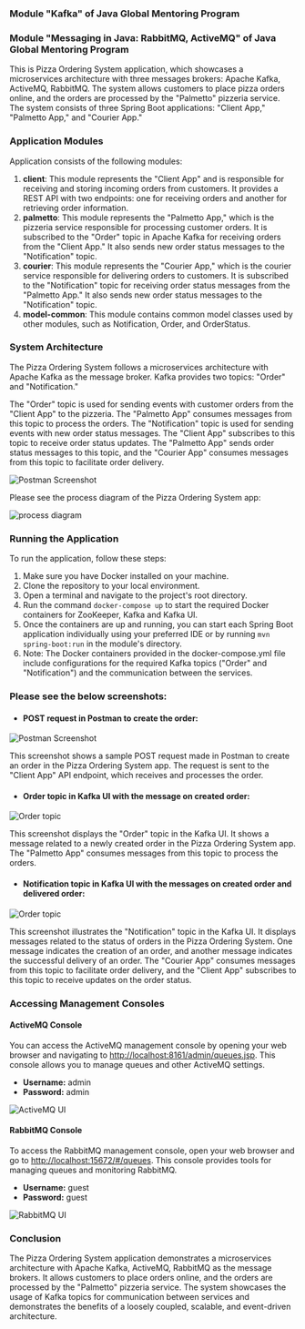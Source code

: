 ### Module "Kafka" of Java Global Mentoring Program

### Module "Messaging in Java: RabbitMQ, ActiveMQ" of Java Global Mentoring Program

This is Pizza Ordering System application, which showcases a microservices architecture with three messages brokers: Apache Kafka, ActiveMQ, RabbitMQ. The system allows customers to place pizza orders online, and the orders are processed by the "Palmetto" pizzeria service. The system consists of three Spring Boot applications: "Client App," "Palmetto App," and "Courier App."

### Application Modules

Application consists of the following modules:

1. **client**: This module represents the "Client App" and is responsible for receiving and storing incoming orders from customers. It provides a REST API with two endpoints: one for receiving orders and another for retrieving order information. 
2. **palmetto**: This module represents the "Palmetto App," which is the pizzeria service responsible for processing customer orders. It is subscribed to the "Order" topic in Apache Kafka for receiving orders from the "Client App." It also sends new order status messages to the "Notification" topic. 
3. **courier**: This module represents the "Courier App," which is the courier service responsible for delivering orders to customers. It is subscribed to the "Notification" topic for receiving order status messages from the "Palmetto App." It also sends new order status messages to the "Notification" topic. 
4. **model-common**: This module contains common model classes used by other modules, such as Notification, Order, and OrderStatus.

### System Architecture
The Pizza Ordering System follows a microservices architecture with Apache Kafka as the message broker. Kafka provides two topics: "Order" and "Notification."

The "Order" topic is used for sending events with customer orders from the "Client App" to the pizzeria. The "Palmetto App" consumes messages from this topic to process the orders.
The "Notification" topic is used for sending events with new order status messages. The "Client App" subscribes to this topic to receive order status updates. The "Palmetto App" sends order status messages to this topic, and the "Courier App" consumes messages from this topic to facilitate order delivery.

![Postman Screenshot](images/architecture_of_system.jpg)

Please see the process diagram of the Pizza Ordering System app:

![process diagram](images/process_diagram.png)

### Running the Application
To run the application, follow these steps:

1. Make sure you have Docker installed on your machine.
2. Clone the repository to your local environment.
3. Open a terminal and navigate to the project's root directory.
4. Run the command `docker-compose up` to start the required Docker containers for ZooKeeper, Kafka and Kafka UI.
5. Once the containers are up and running, you can start each Spring Boot application individually using your preferred IDE or by running `mvn spring-boot:run` in the module's directory.
6. Note: The Docker containers provided in the docker-compose.yml file include configurations for the required Kafka topics ("Order" and "Notification") and the communication between the services.

### Please see the below screenshots:

* #### POST request in Postman to create the order:

![Postman Screenshot](images/post_request_orders.jpg)

This screenshot shows a sample POST request made in Postman to create an order in the Pizza Ordering System app. The request is sent to the "Client App" API endpoint, which receives and processes the order.

* #### Order topic in Kafka UI with the message on created order:

![Order topic](images/order_topic_kafka_ui.jpg)

This screenshot displays the "Order" topic in the Kafka UI. It shows a message related to a newly created order in the Pizza Ordering System app. The "Palmetto App" consumes messages from this topic to process the orders.

* #### Notification topic in Kafka UI with the messages on created order and delivered order:

![Order topic](images/notification_topic_kafka_ui.jpg)

This screenshot illustrates the "Notification" topic in the Kafka UI. It displays messages related to the status of orders in the Pizza Ordering System. One message indicates the creation of an order, and another message indicates the successful delivery of an order. The "Courier App" consumes messages from this topic to facilitate order delivery, and the "Client App" subscribes to this topic to receive updates on the order status.

### Accessing Management Consoles

#### ActiveMQ Console
You can access the ActiveMQ management console by opening your web browser and navigating to [http://localhost:8161/admin/queues.jsp](http://localhost:8161/admin/queues.jsp). This console allows you to manage queues and other ActiveMQ settings.

- **Username:** admin
- **Password:** admin

![ActiveMQ UI](images/activemq_console.jpg)

#### RabbitMQ Console
To access the RabbitMQ management console, open your web browser and go to [http://localhost:15672/#/queues](http://localhost:15672/#/queues). This console provides tools for managing queues and monitoring RabbitMQ.

- **Username:** guest
- **Password:** guest

![RabbitMQ UI](images/rabbitmq_console.jpg)

### Conclusion
The Pizza Ordering System application demonstrates a microservices architecture with Apache Kafka, ActiveMQ, RabbitMQ as the message brokers. It allows customers to place orders online, and the orders are processed by the "Palmetto" pizzeria service. The system showcases the usage of Kafka topics for communication between services and demonstrates the benefits of a loosely coupled, scalable, and event-driven architecture.